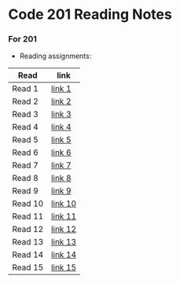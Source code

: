# Code 201 Reading Notes
### For 201
* Reading assignments:

| Read     | link |
| ----------- | ----------- |
| Read 1     | [link 1](https://slasherme.github.io/reading-notes/class-01)       |
| Read 2     | [link 2](https://slasherme.github.io/reading-notes/class2-2)       |
| Read 3     | [link 3](https://slasherme.github.io/reading-notes/class3)       |
| Read 4     | [link 4]()       |
| Read 5     | [link 5]()       |
| Read 6     | [link 6]()       |
| Read 7     | [link 7]()       |
| Read 8     | [link 8]()       |
| Read 9     | [link 9]()       |
| Read 10    | [link 10]()      |
| Read 11    | [link 11]()      |
| Read 12    | [link 12]()      |
| Read 13    | [link 13]()      |
| Read 14    | [link 14]()      |
| Read 15    | [link 15]()      |

